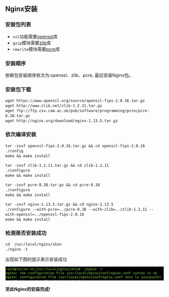 ## Nginx安装

### 安装包列表

+ `ssl`功能需要[openssl](https://www.openssl.org/)库
+ `gzip`模块需要[zlib](http://www.zlib.net/)库
+ `rewrite`模块需要[pcre](http://www.pcre.org/)库

### 安装顺序

依赖包安装顺序依次为:openssl、zlib、pcre, 最后安装Nginx包。

### 安装包下载

```shell
wget https://www.openssl.org/source/openssl-fips-2.0.16.tar.gz
wget http://www.zlib.net/zlib-1.2.11.tar.gz
wget ftp://ftp.csx.cam.ac.uk/pub/software/programming/pcre/pcre-8.38.tar.gz
wget http://nginx.org/download/nginx-1.13.5.tar.gz
```

### **依次**编译安装

```shell
tar -zxvf openssl-fips-2.0.16.tar.gz && cd openssl-fips-2.0.16
./config 
make && make install
```

```shell
tar -zxvf zlib-1.2.11.tar.gz && cd zlib-1.2.11
./configure
make && make install
```

```shell
tar -zxvf pcre-8.38.tar.gz && cd pcre-8.38
./configure
make && make install
```

```shell
tar -zxvf nginx-1.13.5.tar.gz && cd nginx-1.13.5
./configure --with-pcre=../pcre-8.38 --with-zlib=../zlib-1.2.11 --with-openssl=../openssl-fips-2.0.16
make && make install
```

### 检测是否安装成功
```shell
cd  /usr/local/nginx/sbin
./nginx -t
```

出现如下图的提示表示安装成功

![Nginx_install_success](nginx/nginx_install_success.jpg)

**至此Nginx的安装完成!**
